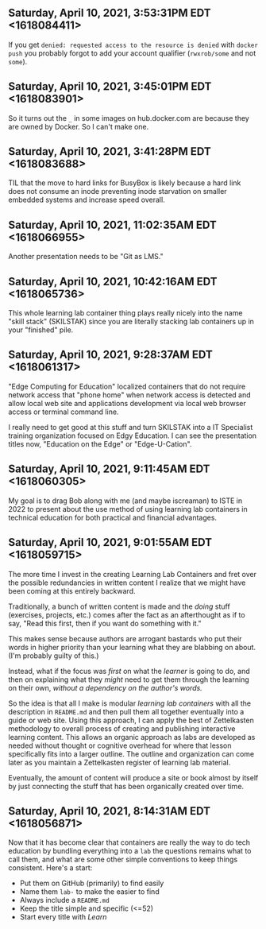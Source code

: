 ## Saturday, April 10, 2021, 3:53:31PM EDT <1618084411>

If you get `denied: requested access to the resource is denied` with
`docker push` you probably forgot to add your account qualifier
(`rwxrob/some` and not `some`).

## Saturday, April 10, 2021, 3:45:01PM EDT <1618083901>

So it turns out the `_` in some images on hub.docker.com are because
they are owned by Docker. So I can't make one. 

## Saturday, April 10, 2021, 3:41:28PM EDT <1618083688>

TIL that the move to hard links for BusyBox is likely because a hard
link does not consume an inode preventing inode starvation on smaller
embedded systems and increase speed overall.

## Saturday, April 10, 2021, 11:02:35AM EDT <1618066955>

Another presentation needs to be "Git as LMS."

## Saturday, April 10, 2021, 10:42:16AM EDT <1618065736>

This whole learning lab container thing plays really nicely into the
name "skill stack" (SKILSTAK) since you are literally stacking lab
containers up in your "finished" pile.

## Saturday, April 10, 2021, 9:28:37AM EDT <1618061317>

"Edge Computing for Education" localized containers that do not require
network access that "phone home" when network access is detected and
allow local web site and applications development via local web browser
access or terminal command line.

I really need to get good at this stuff and turn SKILSTAK into a IT
Specialist training organization focused on Edgy Education. I can see
the presentation titles now, "Education on the Edge" or "Edge-U-Cation".

## Saturday, April 10, 2021, 9:11:45AM EDT <1618060305>

My goal is to drag Bob along with me (and maybe iscreaman) to ISTE in
2022 to present about the use method of using learning lab containers in
technical education for both practical and financial advantages.

## Saturday, April 10, 2021, 9:01:55AM EDT <1618059715>

The more time I invest in the creating Learning Lab Containers and fret
over the possible redundancies in written content I realize that we
might have been coming at this entirely backward. 

Traditionally, a bunch of written content is made and the *doing* stuff
(exercises, projects, etc.) comes after the fact as an afterthought as
if to say, "Read this first, then if you want do something with it." 

This makes sense because authors are arrogant bastards who put their
words in higher priority than your learning what they are blabbing on
about. (I'm probably guilty of this.)

Instead, what if the focus was *first* on what the *learner* is going to
do, and then on explaining what they *might* need to get them through
the learning on their own, *without a dependency on the author's words.*

So the idea is that all I make is modular *learning lab containers*
with all the description in `README.md` and then pull them all together
eventually into a guide or web site. Using this approach, I can apply
the best of Zettelkasten methodology to overall process of creating and
publishing interactive learning content. This allows an organic approach
as labs are developed as needed without thought or cognitive overhead
for where that lesson specifically fits into a larger outline. The
outline and organization can come later as you maintain a Zettelkasten
register of learning lab material.

Eventually, the amount of content will produce a site or book almost by
itself by just connecting the stuff that has been organically created
over time.

## Saturday, April 10, 2021, 8:14:31AM EDT <1618056871>

Now that it has become clear that containers are really the way to do
tech education by bundling everything into a `lab` the questions remains
what to call them, and what are some other simple conventions to keep
things consistent. Here's a start:

* Put them on GitHub (primarily) to find easily
* Name them `lab-` to make the easier to find
* Always include a `README.md`
* Keep the title simple and specific (<=52)
* Start every title with *Learn*

